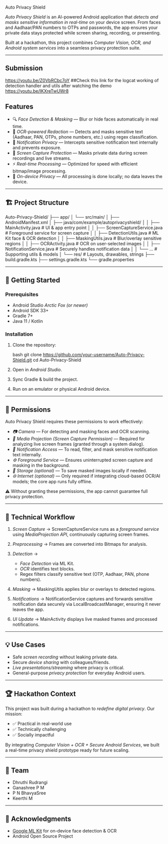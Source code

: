 Auto Privacy Shield

*Auto Privacy Shield* is an AI-powered Android application that *detects and masks sensitive information in real-time* on your device screen. From faces and Aadhaar/PAN numbers to OTPs and passwords, the app ensures your private data stays protected while screen sharing, recording, or presenting.

Built at a hackathon, this project combines *Computer Vision, OCR, and Android system services* into a seamless privacy protection suite.

---

## Submission
https://youtu.be/Z0VbRCbc7oY
##Check this link for the logcat working of detection handler and utils after watching the demo
https://youtu.be/IKXreTwUWr8



## Features

* 🔍 *Face Detection & Masking* — Blur or hide faces automatically in real time.
* 📖 *OCR-powered Redaction* — Detects and masks sensitive text (Aadhaar, PAN, OTPs, phone numbers, etc.) using regex classification.
* 📱 *Notification Privacy* — Intercepts sensitive notification text internally and prevents exposure.
* 🎥 *Screen Capture Protection* — Masks private data during screen recordings and live streams.
* ⚡ *Real-time Processing* — Optimized for speed with efficient bitmap/image processing.
* 🔐 *On-device Privacy* — All processing is done locally; no data leaves the device.

---

## 🏗 Project Structure


Auto-Privacy-Shield/
├── app/
│ └── src/main/
│ ├── AndroidManifest.xml
│ ├── java/com/example/autoprivacyshield/
│ │ ├── MainActivity.java # UI & app entry point
│ │ ├── ScreenCaptureService.java # Foreground service for screen capture
│ │ ├── DetectionUtils.java # ML Kit face & OCR detection
│ │ ├── MaskingUtils.java # Blur/overlay sensitive regions
│ │ ├── OCRActivity.java # OCR on user-selected images
│ │ ├── NotificationService.java # Securely handles notification data
│ │ └── ... # Supporting utils & models
│ └── res/ # Layouts, drawables, strings
├── build.gradle.kts
├── settings.gradle.kts
└── gradle.properties

---

## 🚀 Getting Started

### Prerequisites

* Android Studio *Arctic Fox (or newer)*
* Android SDK 33+
* Gradle 7+
* Java 11 / Kotlin

### Installation

1. Clone the repository:

   bash
   git clone https://github.com/your-username/Auto-Privacy-Shield.git
   cd Auto-Privacy-Shield
   
2. Open in *Android Studio*.
3. Sync Gradle & build the project.
4. Run on an emulator or physical Android device.

---

## 🔑 Permissions

Auto Privacy Shield requires these permissions to work effectively:

* *📷 Camera* — For detecting and masking faces and OCR scanning.
* *🎥 Media Projection (Screen Capture Permission)* — Required for analyzing live screen frames (granted through a system dialog).
* *🔔 Notification Access* — To read, filter, and mask sensitive notification text internally.
* *⚙ Foreground Service* — Ensures uninterrupted screen capture and masking in the background.
* *💾 Storage (optional)* — To save masked images locally if needed.
* *🌐 Internet (optional)* — Only required if integrating cloud-based OCR/AI models; the core app runs fully offline.

⚠ Without granting these permissions, the app cannot guarantee full privacy protection.

---

## 🔬 Technical Workflow

1. *Screen Capture* → ScreenCaptureService runs as a *foreground service* using *MediaProjection API*, continuously capturing screen frames.
2. *Preprocessing* → Frames are converted into Bitmaps for analysis.
3. *Detection* →

   * *Face Detection* via ML Kit.
   * *OCR* identifies text blocks.
   * Regex filters classify sensitive text (OTP, Aadhaar, PAN, phone numbers).
4. *Masking* → MaskingUtils applies blur or overlays to detected regions.
5. *Notifications* → NotificationService captures and forwards sensitive notification data securely via LocalBroadcastManager, ensuring it never leaves the app.
6. *UI Update* → MainActivity displays live masked frames and processed notifications.

---

## 💡 Use Cases

* Safe *screen recording* without leaking private data.
* Secure *device sharing* with colleagues/friends.
* *Live presentations/streaming* where privacy is critical.
* General-purpose *privacy protection* for everyday Android users.

---

## 🏆 Hackathon Context

This project was built during a hackathon to *redefine digital privacy*. Our mission:

* ✅ Practical in real-world use
* ✅ Technically challenging
* ✅ Socially impactful

By integrating *Computer Vision + OCR + Secure Android Services*, we built a real-time privacy shield prototype ready for future scaling.

---

## 👥 Team

* Dhruthi Rudrangi
* Ganashree P M
* P N BhavyaSree
* Keerthi M

---

## 🌟 Acknowledgments

* [Google ML Kit](https://developers.google.com/ml-kit) for on-device face detection & OCR
* Android Open Source Project
